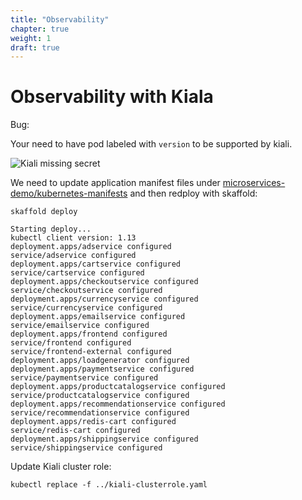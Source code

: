 ```yaml
---
title: "Observability"
chapter: true
weight: 1
draft: true
---
```

# Observability with Kiala

Bug:

Your need to have pod labeled with `version` to be supported by kiali.

![Kiali missing secret](/images/kiali-bug-version-label.png?width=50pc)


We need to update application manifest files under [microservices-demo/kubernetes-manifests](https://github.com/GoogleCloudPlatform/microservices-demo/tree/master/kubernetes-manifests) and then redploy with skaffold:

```
skaffold deploy
```

```
Starting deploy...
kubectl client version: 1.13
deployment.apps/adservice configured
service/adservice configured
deployment.apps/cartservice configured
service/cartservice configured
deployment.apps/checkoutservice configured
service/checkoutservice configured
deployment.apps/currencyservice configured
service/currencyservice configured
deployment.apps/emailservice configured
service/emailservice configured
deployment.apps/frontend configured
service/frontend configured
service/frontend-external configured
deployment.apps/loadgenerator configured
deployment.apps/paymentservice configured
service/paymentservice configured
deployment.apps/productcatalogservice configured
service/productcatalogservice configured
deployment.apps/recommendationservice configured
service/recommendationservice configured
deployment.apps/redis-cart configured
service/redis-cart configured
deployment.apps/shippingservice configured
service/shippingservice configured
```


Update Kiali cluster role:

```
kubectl replace -f ../kiali-clusterrole.yaml
```

